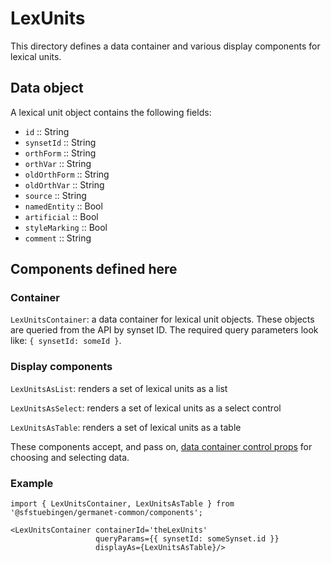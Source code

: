 # LexUnits

This directory defines a data container and various display components
for lexical units.

## Data object

A lexical unit object contains the following fields:

  - `id` :: String
  - `synsetId` :: String
  - `orthForm` :: String
  - `orthVar` :: String
  - `oldOrthForm` :: String
  - `oldOrthVar` :: String
  - `source` :: String
  - `namedEntity` :: Bool
  - `artificial` :: Bool
  - `styleMarking` :: Bool
  - `comment` :: String

## Components defined here

### Container

`LexUnitsContainer`: a data container for lexical unit objects.
These objects are queried from the API by synset ID.
The required query parameters look like: `{ synsetId: someId }`.

### Display components

`LexUnitsAsList`: renders a set of lexical units as a list 

`LexUnitsAsSelect`: renders a set of lexical units as a select control

`LexUnitsAsTable`: renders a set of lexical units as a table 

These components accept, and pass on, [data container control
props](../DataContainer#user-content-selecting-and-choosing-data-objects) for choosing and selecting data.

### Example

```
import { LexUnitsContainer, LexUnitsAsTable } from '@sfstuebingen/germanet-common/components';

<LexUnitsContainer containerId='theLexUnits'
                   queryParams={{ synsetId: someSynset.id }}
                   displayAs={LexUnitsAsTable}/>
```
